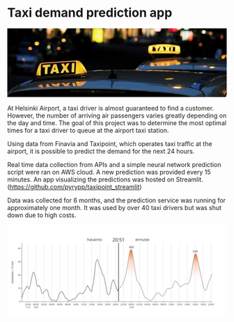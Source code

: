 # Taxi demand prediction app
![image](banner.jpg)

At Helsinki Airport, a taxi driver is almost guaranteed to find a customer. However, the number of arriving air passengers varies greatly depending on the day and time. The goal of this project was to determine the most optimal times for a taxi driver to queue at the airport taxi station.

Using data from Finavia and Taxipoint, which operates taxi traffic at the airport, it is possible to predict the demand for the next 24 hours.

Real time data collection from APIs and a simple neural network prediction script were ran on AWS cloud. A new prediction was provided every 15 minutes. An app visualizing the predictions was hosted on Streamlit. (https://github.com/pyrypp/taxipoint_streamlit)

Data was collected for 6 months, and the prediction service was running for approximately one month. It was used by over 40 taxi drivers but was shut down due to high costs.

![image](/images/plot_sum.png)
